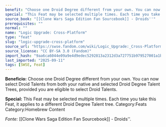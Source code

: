 ```yaml
---
benefit: "Choose one Droid Degree different from your own. You can now select Droid Talents from both your native and selected Droid Degree Talent Trees, provided you are eligible to select Droid Talents."
special: "This Feat may be selected multiple times. Each time you take this Feat, it applies to a different Droid Degree Talent tree. Category:Feats Category:Homebrew Content"
source_book: "[[Clone Wars Saga Edition Fan Sourcebook]] - Droids''"
prerequisites: ""
normal: ""
name: "Logic Upgrade: Cross-Platform"
type: "feat"
slug: "logic-upgrade-cross-platform"
source_url: "https://swse.fandom.com/wiki/Logic_Upgrade:_Cross-Platform"
source_license: "CC BY-SA 3.0 (Fandom)"
import_hash: "9aa6ca6044e09a9e4d9edec5292813a2312d3a727751b979527001a1bda6745b"
last_imported: "2025-09-11"
tags: [SWSE, Feat]
---
```

**Beneficio:** Choose one Droid Degree different from your own. You can now select Droid Talents from both your native and selected Droid Degree Talent Trees, provided you are eligible to select Droid Talents.

**Special:** This Feat may be selected multiple times. Each time you take this Feat, it applies to a different Droid Degree Talent tree. Category:Feats Category:Homebrew Content

*Fonte:* [[Clone Wars Saga Edition Fan Sourcebook]] - Droids''.